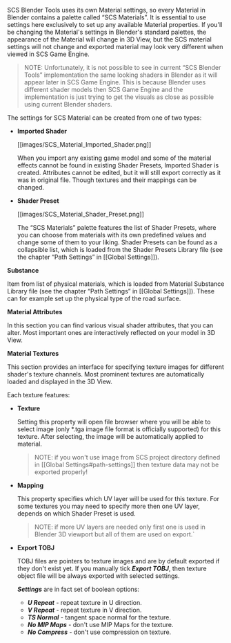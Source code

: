 SCS Blender Tools uses its own Material settings, so every Material in Blender contains a palette called “SCS Materials”. It is essential to use settings here exclusively to set up any available Material properties. If you'll be changing the Material's settings in Blender's standard palettes, the appearance of the Material will change in 3D View, but the SCS material settings will not change and exported material may look very different when viewed in SCS Game Engine.

> NOTE: Unfortunately, it is not possible to see in current “SCS Blender Tools” implementation the same looking shaders in Blender as it will appear later in SCS Game Engine. This is because Blender uses different shader models then SCS Game Engine and the implementation is just trying to get the visuals as close as possible using current Blender shaders.

The settings for SCS Material can be created from one of two types:

* **Imported Shader**

  [[images/SCS_Material_Imported_Shader.png]]

  When you import any existing game model and some of the material effects cannot be found in existing Shader Presets, Imported Shader is created. Attributes cannot be edited, but it will still export correctly as it was in original file. Though textures and their mappings can be changed.

* **Shader Preset**

  [[images/SCS_Material_Shader_Preset.png]]

  The “SCS Materials” palette features the list of Shader Presets, where you can choose from materials with its own predefined values and change some of them to your liking. Shader Presets can be found as a collapsible list, which is loaded from the Shader Presets Library file (see the chapter “Path Settings” in [[Global Settings]]).


**Substance**

Item from list of physical materials, which is loaded from Material Substance Library file (see the chapter “Path Settings” in [[Global Settings]]). These can for example set up the physical type of the road surface.


**Material Attributes**

In this section you can find various visual shader attributes, that you can alter. Most important ones are interactively reflected on your model in 3D View.


**Material Textures**

This section provides an interface for specifying texture images for different shader's texture channels. Most prominent textures are automatically loaded and displayed in the 3D View.

Each texture features:
* **Texture**
  
  Setting this property will open file browser where you will be able to select image (only *.tga image file format is officially supported) for this texture. After selecting, the image will be automatically applied to material.

  > NOTE: if you won't use image from SCS project directory defined in [[Global Settings#path-settings]] then texture data may not be exported properly!

* **Mapping**

  This property specifies which UV layer will be used for this texture. For some textures you may need to specify more then one UV layer, depends on which Shader Preset is used.
  
  > NOTE: if more UV layers are needed only first one is used in Blender 3D viewport but all of them are used on export.`

* **Export TOBJ**

  TOBJ files are pointers to texture images and are by default exported if they don't exist yet. If you manually tick _**Export TOBJ**_, then texture object file will be always exported with selected settings.

  _**Settings**_ are in fact set of boolean options:
    * _**U Repeat**_ - repeat texture in U direction.
    * _**V Repeat**_ - repeat texture in V direction.
    * _**TS Normal**_  - tangent space normal for the texture.
    * _**No MIP Maps**_ - don't use MIP Maps for the texture.
    * _**No Compress**_ - don't use compression on texture.
